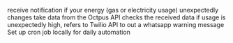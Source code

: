 receive notification if your energy (gas or electricity usage) unexpectedly changes
take data from the Octpus API
checks the received data
if usage is unexpectedly high, refers to Twilio API to out a whatsapp warning message
Set up cron job locally for daily automation
